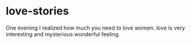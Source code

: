 # love-stories
One evening I realized how much you need to love women.
love is very interesting and mysterious
wonderful feeling
